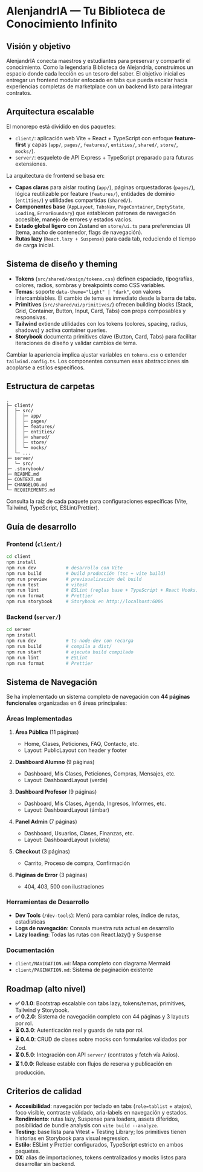# AlenjandrIA — Tu Biblioteca de Conocimiento Infinito

## Visión y objetivo
AlenjandrIA conecta maestros y estudiantes para preservar y compartir el conocimiento. Como la legendaria Biblioteca de Alejandría, construimos un espacio donde cada lección es un tesoro del saber. El objetivo inicial es entregar un frontend modular enfocado en tabs que pueda escalar hacia experiencias completas de marketplace con un backend listo para integrar contratos.

## Arquitectura escalable
El monorepo está dividido en dos paquetes:

- `client/`: aplicación web Vite + React + TypeScript con enfoque **feature-first** y capas (`app/`, `pages/`, `features/`, `entities/`, `shared/`, `store/`, `mocks/`).
- `server/`: esqueleto de API Express + TypeScript preparado para futuras extensiones.

La arquitectura de frontend se basa en:

- **Capas claras** para aislar routing (`app/`), páginas orquestadoras (`pages/`), lógica reutilizable por feature (`features/`), entidades de dominio (`entities/`) y utilidades compartidas (`shared/`).
- **Componentes base** (`AppLayout`, `TabsNav`, `PageContainer`, `EmptyState`, `Loading`, `ErrorBoundary`) que establecen patrones de navegación accesible, manejo de errores y estados vacíos.
- **Estado global ligero** con Zustand en `store/ui.ts` para preferencias UI (tema, ancho de contenedor, flags de navegación).
- **Rutas lazy** (`React.lazy + Suspense`) para cada tab, reduciendo el tiempo de carga inicial.

## Sistema de diseño y theming
- **Tokens** (`src/shared/design/tokens.css`) definen espaciado, tipografías, colores, radios, sombras y breakpoints como CSS variables.
- **Temas**: soporte `data-theme="light" | "dark"`, con valores intercambiables. El cambio de tema es inmediato desde la barra de tabs.
- **Primitives** (`src/shared/ui/primitives/`) ofrecen building blocks (Stack, Grid, Container, Button, Input, Card, Tabs) con props composables y responsivas.
- **Tailwind** extiende utilidades con los tokens (colores, spacing, radius, shadows) y activa container queries.
- **Storybook** documenta primitives clave (Button, Card, Tabs) para facilitar iteraciones de diseño y validar cambios de tema.

Cambiar la apariencia implica ajustar variables en `tokens.css` o extender `tailwind.config.ts`. Los componentes consumen esas abstracciones sin acoplarse a estilos específicos.

## Estructura de carpetas
```
.
├─ client/
│  ├─ src/
│  │  ├─ app/
│  │  ├─ pages/
│  │  ├─ features/
│  │  ├─ entities/
│  │  ├─ shared/
│  │  ├─ store/
│  │  └─ mocks/
│  └─ ...
├─ server/
│  └─ src/
├─ .storybook/
├─ README.md
├─ CONTEXT.md
├─ CHANGELOG.md
└─ REQUIREMENTS.md
```
Consulta la raíz de cada paquete para configuraciones específicas (Vite, Tailwind, TypeScript, ESLint/Prettier).

## Guía de desarrollo
### Frontend (`client/`)
```bash
cd client
npm install
npm run dev           # desarrollo con Vite
npm run build         # build producción (tsc + vite build)
npm run preview       # previsualización del build
npm run test          # vitest
npm run lint          # ESLint (reglas base + TypeScript + React Hooks)
npm run format        # Prettier
npm run storybook     # Storybook en http://localhost:6006
```

### Backend (`server/`)
```bash
cd server
npm install
npm run dev           # ts-node-dev con recarga
npm run build         # compila a dist/
npm run start         # ejecuta build compilado
npm run lint          # ESLint
npm run format        # Prettier
```

## Sistema de Navegación

Se ha implementado un sistema completo de navegación con **44 páginas funcionales** organizadas en 6 áreas principales:

### Áreas Implementadas

1. **Área Pública** (11 páginas)
   - Home, Clases, Peticiones, FAQ, Contacto, etc.
   - Layout: PublicLayout con header y footer

2. **Dashboard Alumno** (9 páginas)
   - Dashboard, Mis Clases, Peticiones, Compras, Mensajes, etc.
   - Layout: DashboardLayout (verde)

3. **Dashboard Profesor** (9 páginas)
   - Dashboard, Mis Clases, Agenda, Ingresos, Informes, etc.
   - Layout: DashboardLayout (ámbar)

4. **Panel Admin** (7 páginas)
   - Dashboard, Usuarios, Clases, Finanzas, etc.
   - Layout: DashboardLayout (violeta)

5. **Checkout** (3 páginas)
   - Carrito, Proceso de compra, Confirmación

6. **Páginas de Error** (3 páginas)
   - 404, 403, 500 con ilustraciones

### Herramientas de Desarrollo

- **Dev Tools** (`/dev-tools`): Menú para cambiar roles, índice de rutas, estadísticas
- **Logs de navegación**: Consola muestra ruta actual en desarrollo
- **Lazy loading**: Todas las rutas con React.lazy() y Suspense

### Documentación

- `client/NAVIGATION.md`: Mapa completo con diagrama Mermaid
- `client/PAGINATION.md`: Sistema de paginación existente

## Roadmap (alto nivel)
- **✅ 0.1.0**: Bootstrap escalable con tabs lazy, tokens/temas, primitives, Tailwind y Storybook.
- **✅ 0.2.0**: Sistema de navegación completo con 44 páginas y 3 layouts por rol.
- **⏳ 0.3.0**: Autenticación real y guards de ruta por rol.
- **⏳ 0.4.0**: CRUD de clases sobre mocks con formularios validados por Zod.
- **⏳ 0.5.0**: Integración con API `server/` (contratos y fetch vía Axios).
- **⏳ 1.0.0**: Release estable con flujos de reserva y publicación en producción.

## Criterios de calidad
- **Accesibilidad**: navegación por teclado en tabs (`role=tablist` + atajos), foco visible, contraste validado, aria-labels en navegación y estados.
- **Rendimiento**: rutas lazy, Suspense para loaders, assets diferidos, posibilidad de bundle analysis con `vite build --analyze`.
- **Testing**: base lista para Vitest + Testing Library; los primitives tienen historias en Storybook para visual regression.
- **Estilo**: ESLint y Prettier configurados, TypeScript estricto en ambos paquetes.
- **DX**: alias de importaciones, tokens centralizados y mocks listos para desarrollar sin backend.
